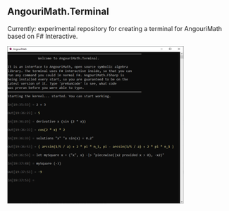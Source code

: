 ## AngouriMath.Terminal

Currently: experimental repository for creating a terminal for AngouriMath based on F# Interactive.

<img src="screenshot.png" width="400">